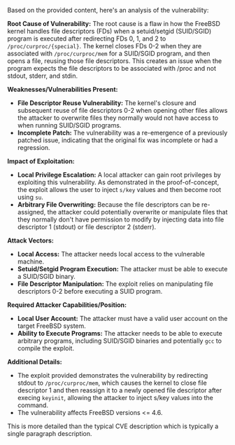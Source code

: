 Based on the provided content, here's an analysis of the vulnerability:

**Root Cause of Vulnerability:**
The root cause is a flaw in how the FreeBSD kernel handles file descriptors (FDs) when a setuid/setgid (SUID/SGID) program is executed after redirecting FDs 0, 1, and 2 to `/proc/curproc/{special}`. The kernel closes FDs 0-2 when they are associated with `/proc/curproc/mem` for a SUID/SGID program, and then opens a file, reusing those file descriptors. This creates an issue when the program expects the file descriptors to be associated with /proc and not stdout, stderr, and stdin.

**Weaknesses/Vulnerabilities Present:**
- **File Descriptor Reuse Vulnerability:** The kernel's closure and subsequent reuse of file descriptors 0-2 when opening other files allows the attacker to overwrite files they normally would not have access to when running SUID/SGID programs. 
- **Incomplete Patch:** The vulnerability was a re-emergence of a previously patched issue, indicating that the original fix was incomplete or had a regression.

**Impact of Exploitation:**
- **Local Privilege Escalation:** A local attacker can gain root privileges by exploiting this vulnerability. As demonstrated in the proof-of-concept, the exploit allows the user to inject `s/key` values and then become root using `su`.
- **Arbitrary File Overwriting:** Because the file descriptors can be re-assigned, the attacker could potentially overwrite or manipulate files that they normally don't have permission to modify by injecting data into file descriptor 1 (stdout) or file descriptor 2 (stderr).

**Attack Vectors:**
- **Local Access:** The attacker needs local access to the vulnerable machine.
- **Setuid/Setgid Program Execution:** The attacker must be able to execute a SUID/SGID binary.
- **File Descriptor Manipulation:** The exploit relies on manipulating file descriptors 0-2 before executing a SUID program.

**Required Attacker Capabilities/Position:**
- **Local User Account:** The attacker must have a valid user account on the target FreeBSD system.
- **Ability to Execute Programs:** The attacker needs to be able to execute arbitrary programs, including SUID/SGID binaries and potentially `gcc` to compile the exploit.

**Additional Details:**
- The exploit provided demonstrates the vulnerability by redirecting stdout to `/proc/curproc/mem`, which causes the kernel to close file descriptor 1 and then reassign it to a newly opened file descriptor after execing `keyinit`, allowing the attacker to inject s/key values into the command.
- The vulnerability affects FreeBSD versions <= 4.6.

This is more detailed than the typical CVE description which is typically a single paragraph description.